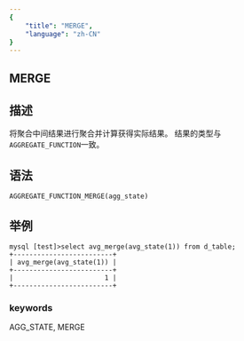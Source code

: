 ```yaml
---
{
    "title": "MERGE",
    "language": "zh-CN"
}
---
```


<!-- 
Licensed to the Apache Software Foundation (ASF) under one
or more contributor license agreements.  See the NOTICE file
distributed with this work for additional information
regarding copyright ownership.  The ASF licenses this file
to you under the Apache License, Version 2.0 (the
"License"); you may not use this file except in compliance
with the License.  You may obtain a copy of the License at

  http://www.apache.org/licenses/LICENSE-2.0

Unless required by applicable law or agreed to in writing,
software distributed under the License is distributed on an
"AS IS" BASIS, WITHOUT WARRANTIES OR CONDITIONS OF ANY
KIND, either express or implied.  See the License for the
specific language governing permissions and limitations
under the License.
-->

## MERGE

## 描述

将聚合中间结果进行聚合并计算获得实际结果。
结果的类型与`AGGREGATE_FUNCTION`一致。

## 语法

`AGGREGATE_FUNCTION_MERGE(agg_state)`

## 举例
```
mysql [test]>select avg_merge(avg_state(1)) from d_table;
+-------------------------+
| avg_merge(avg_state(1)) |
+-------------------------+
|                       1 |
+-------------------------+
```
### keywords
AGG_STATE, MERGE

